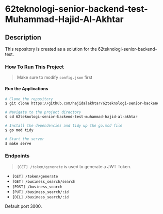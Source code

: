 # 62teknologi-senior-backend-test-Muhammad-Hajid-Al-Akhtar


## Description

This repository is created as a solution for the 62teknologi-senior-backend-test.

### How To Run This Project

> Make sure to modify `config.json` first

#### Run the Applications

```bash
# Clone the repository
$ git clone https://github.com/hajidalakhtar/62teknologi-senior-backend-test-muhammad-hajid-al-akhtar.git

# Navigate to the project directory
$ cd 62teknologi-senior-backend-test-muhammad-hajid-al-akhtar

# Install the dependencies and tidy up the go.mod file
$ go mod tidy

# Start the server 
$ make serve
```



### Endpoints
>`[GET] /token/generate` is used to generate a JWT Token.

* `[GET] /token/generate` 
* `[GET] /business_search/search`
* `[POST] /business_search`
* `[PUT] /business_search/:id`
* `[DEL] /business_search/:id`


Default port 3000.




